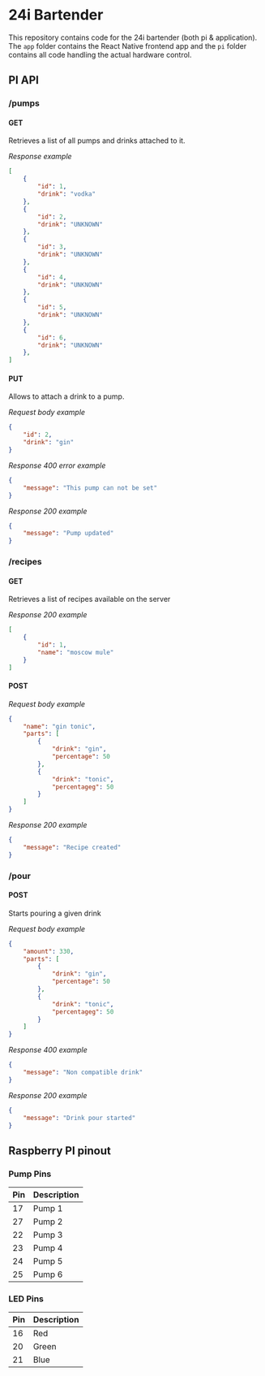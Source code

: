 # 24i Bartender

This repository contains code for the 24i bartender (both pi & application). The `app` folder contains the React Native frontend app and the `pi` folder contains all code handling the actual hardware control.

## PI API

### /pumps

#### GET
Retrieves a list of all pumps and drinks attached to it.

*Response example*
```json
[
    {
        "id": 1,
        "drink": "vodka"
    },
    {
        "id": 2,
        "drink": "UNKNOWN"
    },
    {
        "id": 3,
        "drink": "UNKNOWN"
    },
    {
        "id": 4,
        "drink": "UNKNOWN"
    },
    {
        "id": 5,
        "drink": "UNKNOWN"
    },
    {
        "id": 6,
        "drink": "UNKNOWN"
    },
]
```

#### PUT
Allows to attach a drink to a pump.

*Request body example*
```json
{
    "id": 2,
    "drink": "gin"
}
```

*Response 400 error example*
```json
{
    "message": "This pump can not be set"
}
```

*Response 200 example*
```json
{
    "message": "Pump updated"
}
```

### /recipes

#### GET
Retrieves a list of recipes available on the server

*Response 200 example*
```json
[
    {
        "id": 1,
        "name": "moscow mule"
    }
]
```

#### POST

*Request body example*
```json
{
    "name": "gin tonic",
    "parts": [
        {
            "drink": "gin",
            "percentage": 50
        },
        {
            "drink": "tonic",
            "percentageg": 50
        }
    ]
}
```

*Response 200 example*
```json
{
    "message": "Recipe created"
}
```

### /pour

#### POST
Starts pouring a given drink

*Request body example*
```json
{
    "amount": 330,
    "parts": [
        {
            "drink": "gin",
            "percentage": 50
        },
        {
            "drink": "tonic",
            "percentageg": 50
        }
    ]
}

```

*Response 400 example*
```json
{
    "message": "Non compatible drink"
}
```

*Response 200 example*
```json
{
    "message": "Drink pour started"
}
```

## Raspberry PI pinout

### Pump Pins
|Pin|Description|
|---|-----------|
|17|Pump 1|
|27|Pump 2|
|22|Pump 3|
|23|Pump 4|
|24|Pump 5|
|25|Pump 6|

### LED Pins
|Pin|Description|
|---|-----------|
|16|Red|
|20|Green|
|21|Blue|